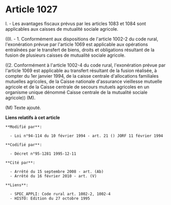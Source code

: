 # Article 1027

I. - Les avantages fiscaux prévus par les articles 1083 et 1084 sont applicables aux caisses de mutualité sociale agricole.

((II. - 1. Conformément aux dispositions de l'article 1002-2 du code rural, l'exonération prévue par l'article 1069 est
applicable aux opérations entraînées par le transfert de biens, droits et obligations résultant de la fusion de plusieurs
caisses de mutualité sociale agricole.

((2. Conformément à l'article 1002-4 du code rural, l'exonération prévue par l'article 1069 est applicable au transfert
résultant de la fusion réalisée, à compter du 1er janvier 1994, de la caisse centrale d'allocations familiales mutuelles
agricoles, de la Caisse nationale d'assurance vieillesse mutuelle agricole et de la Caisse centrale de secours mutuels
agricoles en un organisme unique dénommé Caisse centrale de la mutualité sociale agricole)) (M).

(M) Texte ajouté.

**Liens relatifs à cet article**

	**Modifié par**:

	  - Loi n°94-114 du 10 février 1994 - art. 21 () JORF 11 février 1994

	**Codifié par**:

	  - Décret n°95-1281 1995-12-11

	**Cité par**:

	  - Arrêté du 15 septembre 2008 - art. (Ab)
	  - Arrêté du 16 février 2010 - art. (V)

	**Liens**:

	  - SPEC_APPLI: Code rural art. 1002-2, 1002-4
	  - HISTO: Edition du 27 octobre 1995
